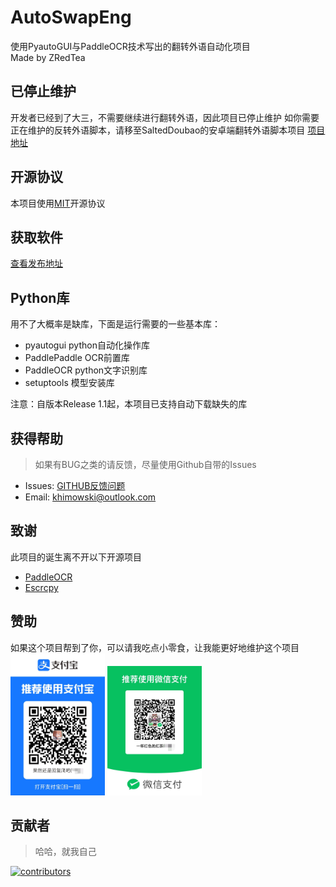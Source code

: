 # AutoSwapEng
使用PyautoGUI与PaddleOCR技术写出的翻转外语自动化项目\
Made by ZRedTea

## 已停止维护

开发者已经到了大三，不需要继续进行翻转外语，因此项目已停止维护
如你需要正在维护的反转外语脚本，请移至SaltedDoubao的安卓端翻转外语脚本项目
[项目地址](https://github.com/SaltedDoubao/AutoSwapEng-Android)

## 开源协议

本项目使用[MIT](https://mit-license.org/)开源协议

## 获取软件

[查看发布地址](https://github.com/Khimowski/AutoSwapEng/releases)

## Python库
用不了大概率是缺库，下面是运行需要的一些基本库：
- pyautogui python自动化操作库
- PaddlePaddle OCR前置库
- PaddleOCR python文字识别库
- setuptools 模型安装库

注意：自版本Release 1.1起，本项目已支持自动下载缺失的库

## 获得帮助
> 如果有BUG之类的请反馈，尽量使用Github自带的Issues

- Issues: [GITHUB反馈问题](https://github.com/Khimowski/AutoSwapEng/issues)
- Email: khimowski@outlook.com

## 致谢
此项目的诞生离不开以下开源项目

- [PaddleOCR](https://github.com/PaddlePaddle/PaddleOCR)
- [Escrcpy](https://github.com/viarotel-org/escrcpy/tree/main)

## 赞助
如果这个项目帮到了你，可以请我吃点小零食，让我能更好地维护这个项目\
<img src="https://github.com/Khimowski/AutoSwapEng/blob/screenshots/Alipay.jpg" width="30%">
<img src="https://github.com/Khimowski/AutoSwapEng/blob/screenshots/Wechat.jpg" width="30%">

## 贡献者
> 哈哈，就我自己
<a href="https://github.com/Khimowski/AutoSwapEng/graphs/contributors">
  <img src="https://contrib.rocks/image?repo=Khimowski/AutoSwapEng" alt="contributors" />
</a>
